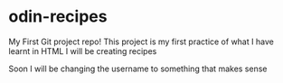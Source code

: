 # odin-recipes
My First Git project repo!
This project is my first practice of what I have learnt in HTML
I will be creating recipes

Soon I will be changing the username to something that makes sense